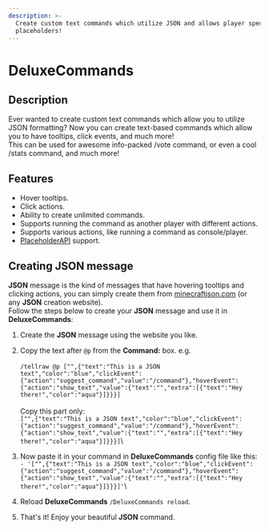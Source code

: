 ```yaml
---
description: >-
  Create custom text commands which utilize JSON and allows player specific
  placeholders!
---
```


# DeluxeCommands

## Description

Ever wanted to create custom text commands which allow you to utilize JSON formatting? Now you can create text-based commands which allow you to have tooltips, click events, and much more!\
This can be used for awesome info-packed /vote command, or even a cool /stats command, and much more!

## Features

* Hover tooltips.
* Click actions.
* Ability to create unlimited commands.
* Supports running the command as another player with different actions.
* Supports various actions, like running a command as console/player.
* [PlaceholderAPI](https://www.spigotmc.org/resources/placeholderapi.6245/) support.

## Creating JSON message

**JSON** message is the kind of messages that have hovering tooltips and clicking actions, you can simply create them from [minecraftjson.com](http://minecraftjson.com) (or any **JSON** creation website).\
Follow the steps below to create your **JSON** message and use it in **DeluxeCommands**:

1. Create the **JSON** message using the website you like.
2. Copy the text after `@p` from the **Command:** box. e.g.\
   \
   `/tellraw @p ["",{"text":"This is a JSON text","color":"blue","clickEvent":{"action":"suggest_command","value":"/command"},"hoverEvent":{"action":"show_text","value":{"text":"","extra":[{"text":"Hey there!","color":"aqua"}]}}}]`\
   \
   Copy this part only:\
   `["",{"text":"This is a JSON text","color":"blue","clickEvent":{"action":"suggest_command","value":"/command"},"hoverEvent":{"action":"show_text","value":{"text":"","extra":[{"text":"Hey there!","color":"aqua"}]}}}]`\

3. Now paste it in your command in **DeluxeCommands** config file like this:\
   `- '["",{"text":"This is a JSON text","color":"blue","clickEvent":{"action":"suggest_command","value":"/command"},"hoverEvent":{"action":"show_text","value":{"text":"","extra":[{"text":"Hey there!","color":"aqua"}]}}}]'`\

4. Reload **DeluxeCommands** `/DeluxeCommands reload`.
5. That's it! Enjoy your beautiful **JSON** command.
